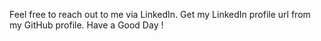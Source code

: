 Feel free to reach out to me via LinkedIn.
Get my LinkedIn profile url from my GitHub profile.
Have a Good Day !
